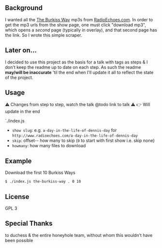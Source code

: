 ## Background
I wanted all the [The Burkiss Way](https://en.wikipedia.org/wiki/The_Burkiss_Way) mp3s from [RadioEchoes.com](http://radioechoes.com).  In order to get the mp3 urls from the show page, one must click "download mp3", which opens a *second* page (typically in overlay), and that second page has the link.  So I wrote this simple scraper.

## Later on...
I decided to use this project as the basis for a talk with tags as steps & I don't keep the readme up to date on each step. As such the readme **may/will be inaccurate** 'til the end when I'll update it all to reflect the state of the project.

## Usage
:warning: Changes from step to step, watch the talk @todo link to talk :warning:
:point_right: Will update in the end

`./index.js <show-slug> <output-dir> <skip> <howmany>

* `show slug`: e.g. `a-day-in-the-life-of-dennis-day` for `http://www.radioechoes.com/a-day-in-the-life-of-dennis-day`
* `skip`: offset-- how many to skip (`0` to start with first show i.e. skip none)
* `howmany`: how many files to download

## Example
Download the first 10 Burkiss Ways
```sh
$ ./index.js the-burkiss-way . 0 10
```

## License
GPL 3

## Special Thanks
to duchess & the entire honeyhole team, without whom this wouldn't have been possible

